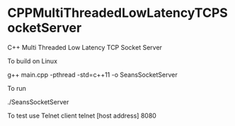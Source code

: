 # CPPMultiThreadedLowLatencyTCPSocketServer
C++ Multi Threaded Low Latency TCP Socket Server


To build on Linux

g++ main.cpp -pthread -std=c++11 -o SeansSocketServer


To run

./SeansSocketServer


To test use Telnet client
telnet [host address] 8080




